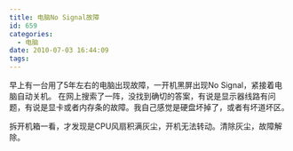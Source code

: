 ```yaml
---
title: 电脑No Signal故障
id: 659
categories:
  - 电脑
date: 2010-07-03 16:44:09
tags:
---
```


早上有一台用了5年左右的电脑出现故障，一开机黑屏出现No Signal，紧接着电脑自动关机。
在网上搜索了一阵，没找到确切的答案，有说是显示器线路有问题，有说是显卡或者内存条的故障。我自己感觉是硬盘坏掉了，或者有坏道坏区。

拆开机箱一看，才发现是CPU风扇积满灰尘，开机无法转动。清除灰尘，故障解除。